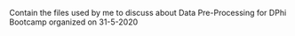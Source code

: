 Contain the files used by me to discuss about Data Pre-Processing for DPhi Bootcamp organized on 31-5-2020
